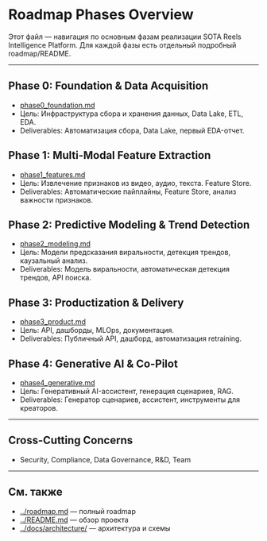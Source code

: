 # Roadmap Phases Overview

Этот файл — навигация по основным фазам реализации SOTA Reels Intelligence Platform. Для каждой фазы есть отдельный подробный roadmap/README.

---

## Phase 0: Foundation & Data Acquisition
- [phase0_foundation.md](./phase0_foundation.md)
- Цель: Инфраструктура сбора и хранения данных, Data Lake, ETL, EDA.
- Deliverables: Автоматизация сбора, Data Lake, первый EDA-отчет.

## Phase 1: Multi-Modal Feature Extraction
- [phase1_features.md](./phase1_features.md)
- Цель: Извлечение признаков из видео, аудио, текста. Feature Store.
- Deliverables: Автоматические пайплайны, Feature Store, анализ важности признаков.

## Phase 2: Predictive Modeling & Trend Detection
- [phase2_modeling.md](./phase2_modeling.md)
- Цель: Модели предсказания виральности, детекция трендов, каузальный анализ.
- Deliverables: Модель виральности, автоматическая детекция трендов, API поиска.

## Phase 3: Productization & Delivery
- [phase3_product.md](./phase3_product.md)
- Цель: API, дашборды, MLOps, документация.
- Deliverables: Публичный API, дашборд, автоматизация retraining.

## Phase 4: Generative AI & Co-Pilot
- [phase4_generative.md](./phase4_generative.md)
- Цель: Генеративный AI-ассистент, генерация сценариев, RAG.
- Deliverables: Генератор сценариев, ассистент, инструменты для креаторов.

---

## Cross-Cutting Concerns
- Security, Compliance, Data Governance, R&D, Team

---

## См. также
- [../roadmap.md](../roadmap.md) — полный roadmap
- [../README.md](../README.md) — обзор проекта
- [../docs/architecture/](../docs/architecture/) — архитектура и схемы 
